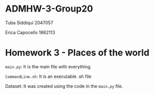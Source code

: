 # ADMHW-3-Group20

Tuba Siddiqui 2047057

Erica Capocello 1862113


# Homework 3 - Places of the world

`main.py`: It is the main file with everything.

`CommandLine.sh`: It is an executable .sh file

Dataset: It was created using the code in the `main.py` file.
